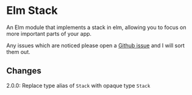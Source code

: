 # Elm Stack

An Elm module that implements a stack in elm, allowing you to focus on more important parts of your app.

Any issues which are noticed please open a [Github issue][issues] and I will sort them out.

[issues]: https://github.com/mhoare/elm-stack/issues

## Changes

2.0.0: Replace type alias of `Stack` with opaque type `Stack`
